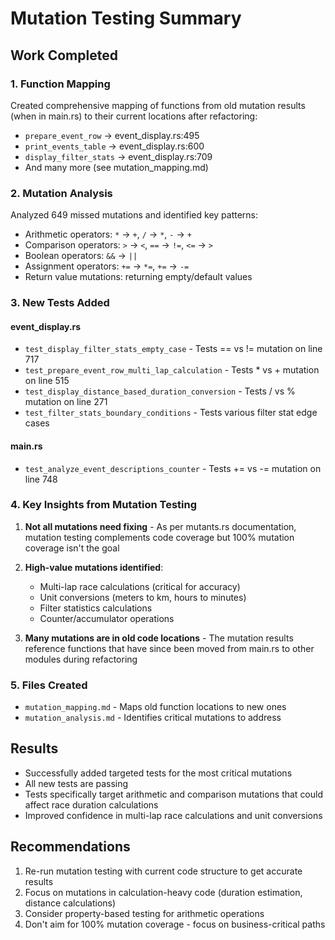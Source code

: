 # Mutation Testing Summary

## Work Completed

### 1. Function Mapping
Created comprehensive mapping of functions from old mutation results (when in main.rs) to their current locations after refactoring:
- `prepare_event_row` → event_display.rs:495
- `print_events_table` → event_display.rs:600  
- `display_filter_stats` → event_display.rs:709
- And many more (see mutation_mapping.md)

### 2. Mutation Analysis
Analyzed 649 missed mutations and identified key patterns:
- Arithmetic operators: `*` → `+`, `/` → `*`, `-` → `+`
- Comparison operators: `>` → `<`, `==` → `!=`, `<=` → `>`
- Boolean operators: `&&` → `||`
- Assignment operators: `+=` → `*=`, `+=` → `-=`
- Return value mutations: returning empty/default values

### 3. New Tests Added

#### event_display.rs
- `test_display_filter_stats_empty_case` - Tests == vs != mutation on line 717
- `test_prepare_event_row_multi_lap_calculation` - Tests * vs + mutation on line 515
- `test_display_distance_based_duration_conversion` - Tests / vs % mutation on line 271
- `test_filter_stats_boundary_conditions` - Tests various filter stat edge cases

#### main.rs
- `test_analyze_event_descriptions_counter` - Tests += vs -= mutation on line 748

### 4. Key Insights from Mutation Testing

1. **Not all mutations need fixing** - As per mutants.rs documentation, mutation testing complements code coverage but 100% mutation coverage isn't the goal

2. **High-value mutations identified**:
   - Multi-lap race calculations (critical for accuracy)
   - Unit conversions (meters to km, hours to minutes)
   - Filter statistics calculations
   - Counter/accumulator operations

3. **Many mutations are in old code locations** - The mutation results reference functions that have since been moved from main.rs to other modules during refactoring

### 5. Files Created
- `mutation_mapping.md` - Maps old function locations to new ones
- `mutation_analysis.md` - Identifies critical mutations to address

## Results

- Successfully added targeted tests for the most critical mutations
- All new tests are passing
- Tests specifically target arithmetic and comparison mutations that could affect race duration calculations
- Improved confidence in multi-lap race calculations and unit conversions

## Recommendations

1. Re-run mutation testing with current code structure to get accurate results
2. Focus on mutations in calculation-heavy code (duration estimation, distance calculations)
3. Consider property-based testing for arithmetic operations
4. Don't aim for 100% mutation coverage - focus on business-critical paths